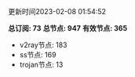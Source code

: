 更新时间2023-02-08 01:54:52

**总订阅: 73**
**总节点: 947**
**有效节点: 365**
- v2ray节点: 183
- ss节点: 169
- trojan节点: 13
